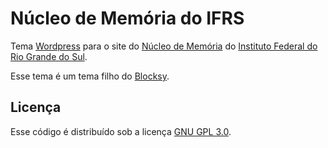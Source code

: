 # Núcleo de Memória do IFRS

Tema [Wordpress](https://wordpress.org/) para o site do [Núcleo de Memória](https://memoria.ifrs.edu.br/) do [Instituto Federal do Rio Grande do Sul](http://ifrs.edu.br/).

Esse tema é um tema filho do [Blocksy](https://creativethemes.com/blocksy/).

## Licença

Esse código é distribuído sob a licença [GNU GPL 3.0](http://www.gnu.org/licenses/gpl-3.0.txt).
